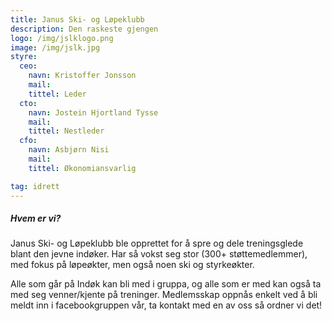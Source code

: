```yaml
---
title: Janus Ski- og Løpeklubb
description: Den raskeste gjengen
logo: /img/jslklogo.png
image: /img/jslk.jpg
styre:
  ceo:
    navn: Kristoffer Jonsson
    mail:
    tittel: Leder
  cto:
    navn: Jostein Hjortland Tysse
    mail:
    tittel: Nestleder
  cfo:
    navn: Asbjørn Nisi
    mail:
    tittel: Økonomiansvarlig

tag: idrett
---
```


##### Hvem er vi?

Janus Ski- og Løpeklubb ble opprettet for å spre og dele treningsglede blant den jevne indøker. Har så vokst seg stor (300+ støttemedlemmer), med fokus på løpeøkter, men også noen ski og styrkeøkter.

Alle som går på Indøk kan bli med i gruppa, og alle som er med kan også ta med seg venner/kjente på treninger.
Medlemsskap oppnås enkelt ved å bli meldt inn i facebookgruppen vår, ta kontakt med en av oss så ordner vi det!
